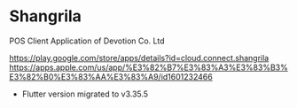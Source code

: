 # Shangrila

POS Client Application of Devotion Co. Ltd

https://play.google.com/store/apps/details?id=cloud.connect.shangrila
https://apps.apple.com/us/app/%E3%82%B7%E3%83%A3%E3%83%B3%E3%82%B0%E3%83%AA%E3%83%A9/id1601232466

- Flutter version migrated to v3.35.5

